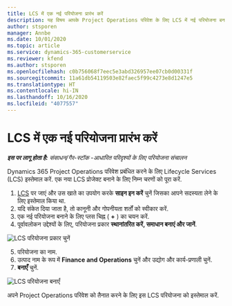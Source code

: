 ```yaml
---
title: LCS में एक नई परियोजना प्रारंभ करें
description: यह विषय आपके Project Operations परिवेश के लिए LCS में नई परियोजना बनाने के बारे में जानकारी देता है.
author: stsporen
manager: Annbe
ms.date: 10/01/2020
ms.topic: article
ms.service: dynamics-365-customerservice
ms.reviewer: kfend
ms.author: stsporen
ms.openlocfilehash: c0b756068f7eec5e3abd326957ee07cb0d00331f
ms.sourcegitcommit: 11a61db54119503e82faec5f99c4273e8d1247e5
ms.translationtype: HT
ms.contentlocale: hi-IN
ms.lasthandoff: 10/16/2020
ms.locfileid: "4077557"
---
```

# <a name="start-a-new-project-in-lcs"></a>LCS में एक नई परियोजना प्रारंभ करें

_**इस पर लागू होता है:** संसाधन/गैर-स्टॉक -आधारित परिदृश्यों के लिए परियोजना संचालन_

Dynamics 365 Project Operations परिवेश प्रबंधित करने के लिए Lifecycle Services (LCS) इस्तेमाल करें. एक नया LCS प्रोजेक्ट बनाने के लिए निम्न चरणों को पूरा करें.

1. [LCS](https://lcs.dynamics.com/Logon/Index) पर जाएं और उस खाते का उपयोग करके **साइन इन करें** चुनें जिसका आपने सदस्यता लेने के लिए इस्तेमाल किया था.
2. यदि संकेत दिया जाता है, तो कानूनी और गोपनीयता शर्तों को स्वीकार करें.
3. एक नई परियोजना बनाने के लिए प्लस चिह्न ( **+** ) का चयन करें.
4. पूर्वावलोकन उद्देश्यों के लिए, परियोजना प्रकार **स्थानांतरित करें, समाधान बनाएं और जानें**.

  ![LCS परियोजना प्रकार चुनें](./media/create-lcs-1.png)

5. परियोजना का नाम. 
6. उत्पाद नाम के रूप में **Finance and Operations** चुनें और उद्योग और कार्य-प्रणाली चुनें. 
7. **बनाएँ** चुनें.

![LCS परियोजना बनाएँ](./media/create-lcs-2.png)

अपने Project Operations परिवेश को तैनात करने के लिए इस LCS परियोजना को इस्तेमाल करें.

